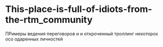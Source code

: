 # This-place-is-full-of-idiots-from-the-rtm_community
ПРимеры ведения переговоров и и откроченный троллинг некоторох осо одаренных личностей
